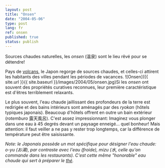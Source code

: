 ```yaml
---
layout: post
title: "Onsen"
date: "2004-05-06"
type: post
lang: fr
ref: onsen
published: true
status: publish
---
```




Sources chaudes naturelles, les _onsen_ (温泉) sont le lieu rêvé pour se détendre!

Pays de [volcans](http://www.japonophile.com/article_kazan_fr.html), le Japon regorge de sources chaudes, et celles-ci attirent les habitants des villes pendant les périodes de vacances. ![Onsen]({{ site.url }}{{ site.baseurl }}/images/2004/05/onsen.jpg)Si les _onsen_ ont souvent des propriétés curatives reconnues, leur première caractéristique est d'êtres terriblement relaxants.

Le plus souvent, l'eau chaude jaillissant des profondeurs de la terre est redirigée et des bains intérieurs sont aménagés par des _ryokan_ (hôtels typiques japonais). Beaucoup d'hôtels offrent en outre un bain extérieur (_rotemburo_ 露天風呂). C'est assez impressionnant: Imaginez vous plonger dans une eau à 45 degrés devant un paysage enneigé... quel bonheur! Mais attention: il faut veiller a ne pas y rester trop longtemps, car la différence de température peut être saisissante.

_Note: le Japonais possède un mot spécifique pour désigner l'eau chaude: _o-yu_ (お湯), par contraste avec l'eau (froide), _mizu_ (水, celle qu'on commande dans les restaurants). C'est cette même "honorable" eau chaude qui sert à préparer le [thé](http://www.japonophile.com/article_ocha_fr.html)._


